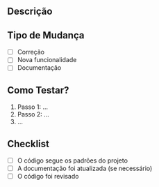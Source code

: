 ## Descrição

<!-- Descreva de forma clara o que foi feito neste PR -->

## Tipo de Mudança

<!-- Marque com um `x` o tipo de mudança feito no código -->

- [ ] Correção
- [ ] Nova funcionalidade
- [ ] Documentação

## Como Testar?

<!-- Descreva os passos para testar suas mudanças. Inclua instruções de configuração se necessário. -->

1. Passo 1: ...
2. Passo 2: ...
3. ...

## Checklist

- [ ] O código segue os padrões do projeto
- [ ] A documentação foi atualizada (se necessário)
- [ ] O código foi revisado